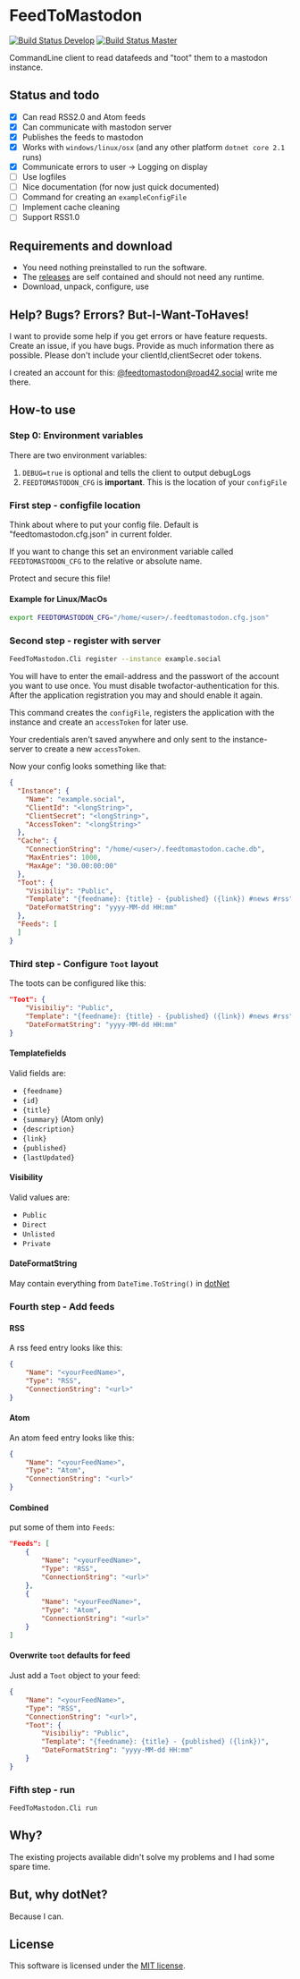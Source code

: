 # FeedToMastodon

[![Build Status Develop](https://travis-ci.com/road42/FeedToMastodon.svg?branch=develop)](https://travis-ci.com/road42/FeedToMastodon)
[![Build Status Master](https://travis-ci.com/road42/FeedToMastodon.svg?branch=master)](https://travis-ci.com/road42/FeedToMastodon)

CommandLine client to read datafeeds and "toot" them to a mastodon instance.

## Status and todo

- [x] Can read RSS2.0 and Atom feeds
- [x] Can communicate with mastodon server
- [x] Publishes the feeds to mastodon
- [x] Works with `windows/linux/osx` (and any other platform `dotnet core 2.1` runs)
- [x] Communicate errors to user -> Logging on display
- [ ] Use logfiles
- [ ] Nice documentation (for now just quick documented)
- [ ] Command for creating an `exampleConfigFile`
- [ ] Implement cache cleaning
- [ ] Support RSS1.0

## Requirements and download

- You need nothing preinstalled to run the software.
- The [releases](https://github.com/road42/FeedToMastodon/releases) are self contained and should not
  need any runtime.
- Download, unpack, configure, use

## Help? Bugs? Errors? But-I-Want-ToHaves!

I want to provide some help if you get errors or have feature requests. Create an issue, if you
have bugs. Provide as much information there as possible. Please don't include your clientId,clientSecret oder tokens.

I created an account for this: [@feedtomastodon@road42.social](mastodon://@feedtomastodon@road42.social) write me there.

## How-to use

### Step 0: Environment variables

There are two environment variables:

1. `DEBUG=true` is optional and tells the client to output debugLogs
2. `FEEDTOMASTODON_CFG` is **important**. This is the location of your `configFile`

### First step - configfile location

Think about where to put your config file. Default is "feedtomastodon.cfg.json" in current
folder.

If you want to change this set an environment variable called `FEEDTOMASTODON_CFG` to the relative or absolute name.

Protect and secure this file!

#### Example for Linux/MacOs

```bash
export FEEDTOMASTODON_CFG="/home/<user>/.feedtomastodon.cfg.json"
```

### Second step - register with server

```bash
FeedToMastodon.Cli register --instance example.social
```

You will have to enter the email-address and the passwort of the
account you want to use once. You must disable twofactor-authentication for this. After the application registration you may and should enable it again.

This command creates the `configFile`, registers the application with the instance and create an `accessToken` for later use.

Your credentials aren't saved anywhere and only sent to the instance-server to create a new `accessToken`.

Now your config looks something like that:

```json
{
  "Instance": {
    "Name": "example.social",
    "ClientId": "<longString>",
    "ClientSecret": "<longString>",
    "AccessToken": "<longString>"
  },
  "Cache": {
    "ConnectionString": "/home/<user>/.feedtomastodon.cache.db",
    "MaxEntries": 1000,
    "MaxAge": "30.00:00:00"
  },
  "Toot": {
    "Visibiliy": "Public",
    "Template": "{feedname}: {title} - {published} ({link}) #news #rss",
    "DateFormatString": "yyyy-MM-dd HH:mm"
  },
  "Feeds": [
  ]
}
```

### Third step - Configure `Toot` layout

The toots can be configured like this:

```json
"Toot": {
    "Visibiliy": "Public",
    "Template": "{feedname}: {title} - {published} ({link}) #news #rss",
    "DateFormatString": "yyyy-MM-dd HH:mm"
}
```

#### Templatefields

Valid fields are:
- `{feedname}`
- `{id}`
- `{title}`
- `{summary}` (Atom only)
- `{description}`
- `{link}`
- `{published}`
- `{lastUpdated}`

#### Visibility

Valid values are:
- `Public`
- `Direct`
- `Unlisted`
- `Private`

#### DateFormatString

May contain everything from `DateTime.ToString()` in [dotNet](https://docs.microsoft.com/en-us/dotnet/standard/base-types/custom-date-and-time-format-strings)

### Fourth step - Add feeds

#### RSS

A rss feed entry looks like this:

```json
{
    "Name": "<yourFeedName>",
    "Type": "RSS",
    "ConnectionString": "<url>"
}
```

#### Atom
An atom feed entry looks like this:
```json
{
    "Name": "<yourFeedName>",
    "Type": "Atom",
    "ConnectionString": "<url>"
}
```

#### Combined

put some of them into `Feeds`:
```json
"Feeds": [
    {
        "Name": "<yourFeedName>",
        "Type": "RSS",
        "ConnectionString": "<url>"
    },
    {
        "Name": "<yourFeedName>",
        "Type": "Atom",
        "ConnectionString": "<url>"
    }
]
```

#### Overwrite `toot` defaults for feed

Just add a `Toot` object to your feed:

```json
{
    "Name": "<yourFeedName>",
    "Type": "RSS",
    "ConnectionString": "<url>",
    "Toot": {
        "Visibiliy": "Public",
        "Template": "{feedname}: {title} - {published} ({link})",
        "DateFormatString": "yyyy-MM-dd HH:mm"
    }
}
```

### Fifth step - run

```
FeedToMastodon.Cli run
```

## Why?

The existing projects available didn't solve my problems and I had some spare time.

## But, why dotNet?

Because I can.

## License

This software is licensed under the [MIT license](LICENSE).

